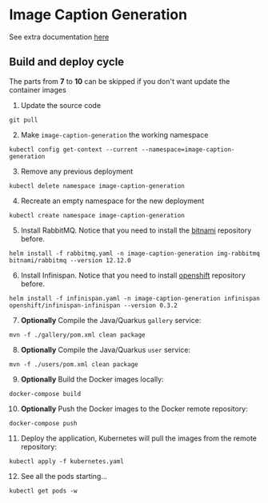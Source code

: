 # Image Caption Generation

See extra documentation [here](extra/README.md)

## Build and deploy cycle

The parts from **7** to **10** can be skipped if you don't want update the container images

1. Update the source code

``` shell
git pull
```

2. Make `image-caption-generation` the working namespace

``` shell
kubectl config get-context --current --namespace=image-caption-generation
```

3. Remove any previous deployment

``` shell
kubectl delete namespace image-caption-generation
```

4. Recreate an empty namespace for the new deployment

``` shell
kubectl create namespace image-caption-generation
```

5. Install RabbitMQ. Notice that you need to install the [bitnami](https://charts.bitnami.com/bitnami) repository before.

``` shell
helm install -f rabbitmq.yaml -n image-caption-generation img-rabbitmq bitnami/rabbitmq --version 12.12.0
```

6. Install Infinispan. Notice that you need to install [openshift](https://charts.openshift.io/) repository before. 

``` shell
helm install -f infinispan.yaml -n image-caption-generation infinispan openshift/infinispan-infinispan --version 0.3.2
```

7. **Optionally** Compile the Java/Quarkus `gallery` service: 

``` shell
mvn -f ./gallery/pom.xml clean package
```

8. **Optionally** Compile the Java/Quarkus `user` service:

``` shell
mvn -f ./users/pom.xml clean package
```

9. **Optionally** Build the Docker images locally:

``` shell
docker-compose build
```

10. **Optionally** Push the Docker images to the Docker remote repository:

``` shell
docker-compose push
```

11. Deploy the application, Kubernetes will pull the images from the remote repository:

``` shell
kubectl apply -f kubernetes.yaml
```

12. See all the pods starting...

``` shell
kubectl get pods -w
```
